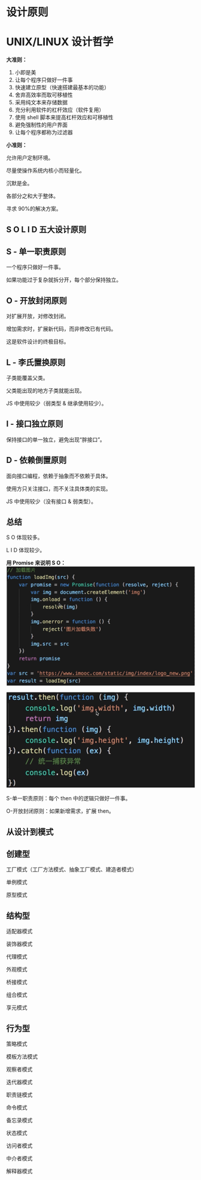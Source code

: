 # 设计原则

# UNIX/LINUX 设计哲学

**大准则：**

1. 小即是美
2. 让每个程序只做好一件事
3. 快速建立原型（快速搭建最基本的功能）
4. 舍弃高效率而取可移植性
5. 采用纯文本来存储数据
6. 充分利用软件的杠杆效应（软件复用）
7. 使用 shell 脚本来提高杠杆效应和可移植性
8. 避免强制性的用户界面
9. 让每个程序都称为过滤器

**小准则：**

允许用户定制环境。

尽量使操作系统内核小而轻量化。

沉默是金。

各部分之和大于整体。

寻求 90%的解决方案。

## S O L I D 五大设计原则

## S - 单一职责原则

一个程序只做好一件事。

如果功能过于复杂就拆分开，每个部分保持独立。

## O - 开放封闭原则

对扩展开放，对修改封闭。

增加需求时，扩展新代码，而非修改已有代码。

这是软件设计的终极目标。

## L - 李氏置换原则

子类能覆盖父类。

父类能出现的地方子类就能出现。

JS 中使用较少（弱类型 & 继承使用较少）。

## I - 接口独立原则

保持接口的单一独立，避免出现“胖接口”。

## D - 依赖倒置原则

面向接口编程，依赖于抽象而不依赖于具体。

使用方只关注接口，而不关注具体类的实现。

JS 中使用较少（没有接口 & 弱类型）。

## 总结

S O 体现较多。

L I D 体现较少。

**用 Promise 来说明 S O：**
![](../.gitbook/assests/1650077222082-79eb1db5-5d9e-4412-90e9-8110e0b29d5a.png)

![](../.gitbook/assests/1650077376431-2591ba67-b39f-4caf-8fbc-b45c0dfe8b35.png)

S-单一职责原则：每个 then 中的逻辑只做好一件事。

O-开放封闭原则：如果新增需求，扩展 then。

## 从设计到模式

## 创建型

工厂模式（工厂方法模式、抽象工厂模式、建造者模式）

单例模式

原型模式

## 结构型

适配器模式

装饰器模式

代理模式

外观模式

桥接模式

组合模式

享元模式

## 行为型

策略模式

模板方法模式

观察者模式

迭代器模式

职责链模式

命令模式

备忘录模式

状态模式

访问者模式

中介者模式

解释器模式
